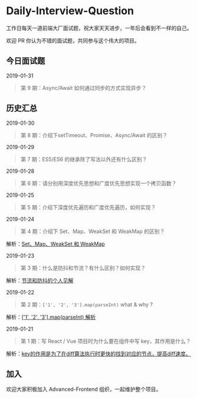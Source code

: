 # Daily-Interview-Question

工作日每天一道前端大厂面试题，祝大家天天进步，一年后会看到不一样的自己。

欢迎 PR 你认为不错的面试题，共同参与这个伟大的项目。



## 今日面试题

2019-01-31

> 第 9 期：Async/Await 如何通过同步的方式实现异步？



## 历史汇总

2019-01-30

> 第 8 期：介绍下setTimeout、Promise、Async/Await 的区别？



2019-01-29

> 第 7 期：ES5/ES6 的继承除了写法以外还有什么区别？



2019-01-28

> 第 6 期：请分别用深度优先思想和广度优先思想实现一个拷贝函数？



2019-01-25

> 第 5 期：介绍下深度优先遍历和广度优先遍历，如何实现？



2019-01-24 

> 第 4 期：介绍下 Set、Map、WeakSet 和 WeakMap 的区别？

解析：[Set、Map、WeakSet 和 WeakMap](https://github.com/Advanced-Frontend/Daily-Interview-Question/issues/6)



2019-01-23

> 第 3 期：什么是防抖和节流？有什么区别？如何实现？

解析：[节流和防抖的个人见解](https://github.com/Advanced-Frontend/Daily-Interview-Question/issues/5)



2019-01-22 

> 第 2 期：`['1', '2', '3'].map(parseInt)` what & why ?

解析：[['1', '2', '3'].map(parseInt) 解析](https://github.com/Advanced-Frontend/Daily-Interview-Question/issues/4)



2019-01-21

> 第 1 期：写 React / Vue 项目时为什么要在组件中写 key，其作用是什么？

解析：[key的作用是为了在diff算法执行时更快的找到对应的节点，提高diff速度。](https://github.com/Advanced-Frontend/Daily-Interview-Question/issues/1)



## 加入

欢迎大家积极加入 Advanced-Frontend 组织，一起维护整个项目。
